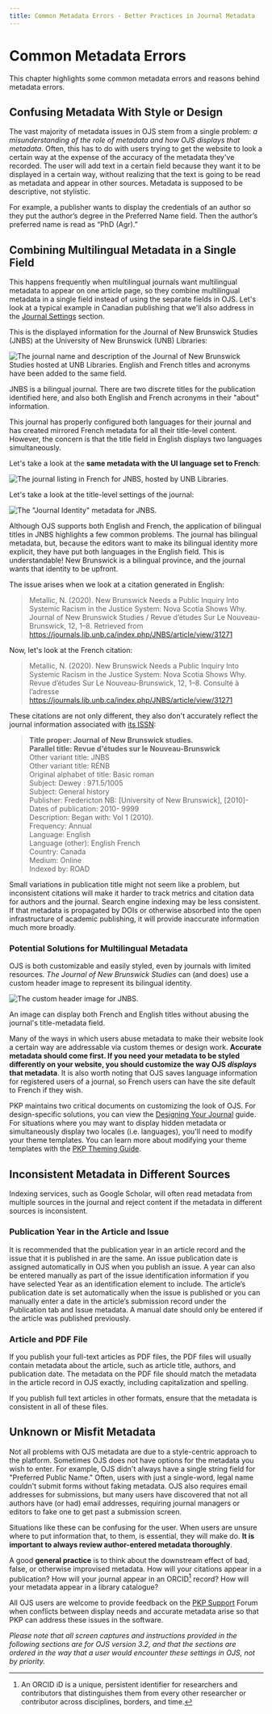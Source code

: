 ```yaml
---
title: Common Metadata Errors - Better Practices in Journal Metadata
---
```


# Common Metadata Errors

This chapter highlights some common metadata errors and reasons behind metadata errors.

## Confusing Metadata With Style or Design

The vast majority of metadata issues in OJS stem from a single problem: *a misunderstanding of the role of metadata and how OJS displays that metadata*. Often, this has to do with users trying to get the website to look a certain way at the expense of the accuracy of the metadata they've recorded. The user will add text in a certain field because they want it to be displayed in a certain way, without realizing that the text is going to be read as metadata and appear in other sources. Metadata is supposed to be descriptive, not stylistic.

For example, a publisher wants to display the credentials of an author so they put the author’s degree in the Preferred Name field. Then the author’s preferred name is read as “PhD (Agr).”

## Combining Multilingual Metadata in a Single Field

This happens frequently when multilingual journals want multilingual metadata to appear on one article page, so they combine multilingual metadata in a single field instead of using the separate fields in OJS. Let's look at a typical example in Canadian publishing that we'll also address in the [Journal Settings](./journal-metadata) section.

This is the displayed information for the Journal of New Brunswick Studies (JNBS) at the University of New Brunswick (UNB) Libraries:

![The journal name and description of the Journal of New Brunswick Studies hosted at UNB Libraries. English and French titles and acronyms have been added to the same field.](./assets/metadata-bilingualjournal.png)

JNBS is a bilingual journal. There are two discrete titles for the publication identified here, and also both English and French acronyms in their "about" information.

This journal has properly configured both languages for their journal and has created mirrored French metadata for all their title-level content. However, the concern is that the title field in English displays two languages simultaneously.

Let's take a look at the **same metadata with the UI language set to French**:

![The journal listing in French for JNBS, hosted by UNB Libraries.](./assets/metadata-bilingualjournal.png)

Let's take a look at the title-level settings of the journal:

![The "Journal Identity" metadata for JNBS.](./assets/metadata-titleleveljournalsettings.png)

Although OJS supports both English and French, the application of bilingual titles in JNBS highlights a few common problems. The journal has bilingual metadata, but, because the editors want to make its bilingual identity more explicit, they have put both languages in the English field. This is understandable! New Brunswick is a bilingual province, and the journal wants that identity to be upfront.

The issue arises when we look at a citation generated in English:

> Metallic, N. (2020). New Brunswick Needs a Public Inquiry Into Systemic Racism in the Justice System: Nova Scotia Shows Why. Journal of New Brunswick Studies / Revue d’études Sur Le Nouveau-Brunswick, 12, 1–8. Retrieved from https://journals.lib.unb.ca/index.php/JNBS/article/view/31271

Now, let's look at the French citation:

> Metallic, N. (2020). New Brunswick Needs a Public Inquiry Into Systemic Racism in the Justice System: Nova Scotia Shows Why. Revue d’études Sur Le Nouveau-Brunswick, 12, 1–8. Consulté à l’adresse https://journals.lib.unb.ca/index.php/JNBS/article/view/31271

These citations are not only different, they also don't accurately reflect the journal information associated with [its ISSN](https://portal.issn.org/resource/ISSN/2369-6591):

> **Title proper: Journal of New Brunswick studies.**<br> **Parallel title: Revue d'études sur le Nouveau-Brunswick**<br> Other variant title: JNBS<br> Other variant title: RÉNB<br> Original alphabet of title: Basic roman<br> Subject: Dewey : 971.5/1005<br> Subject: General history<br> Publisher: Fredericton NB: [University of New Brunswick], [2010]-<br> Dates of publication: 2010- 9999<br> Description: Began with: Vol 1 (2010).<br> Frequency: Annual<br> Language: English<br> Language (other): English French<br> Country: Canada<br> Medium: Online<br> Indexed by: ROAD

Small variations in publication title might not seem like a problem, but inconsistent citations will make it harder to track metrics and citation data for authors and the journal. Search engine indexing may be less consistent. If that metadata is propagated by DOIs or otherwise absorbed into the open infrastructure of academic publishing, it will provide inaccurate information much more broadly.

### Potential Solutions for Multilingual Metadata

OJS is both customizable and easily styled, even by journals with limited resources. *The Journal of New Brunswick Studies* can (and does) use a custom header image to represent its bilingual identity.

![The custom header image for JNBS.](./assets/metadata-bilingualtitleinheader.png)

An image can display both French and English titles without abusing the journal's title-metadata field.

Many of the ways in which users abuse metadata to make their website look a certain way are addressable via custom themes or design work. **Accurate metadata should come first. If you need your metadata to be styled differently on your website, you should customize the way OJS *displays* that metadata**. It is also worth noting that OJS saves language information for registered users of a journal, so French users can have the site default to French if they wish.

PKP maintains two critical documents on customizing the look of OJS. For design-specific solutions, you can view the [Designing Your Journal](/designing-your-journal/en/) guide. For situations where you may want to display hidden metadata or simultaneously display two locales (i.e. languages), you'll need to modify your theme templates. You can learn more about modifying your theme templates with the [PKP Theming Guide](/pkp-theming-guide/en/).

## Inconsistent Metadata in Different Sources

Indexing services, such as Google Scholar, will often read metadata from multiple sources in the journal and reject content if the metadata in different sources is inconsistent.

### Publication Year in the Article and Issue

It is recommended that the publication year in an article record and the issue that it is published in are the same. An issue publication date is assigned automatically in OJS when you publish an issue. A year can also be entered manually as part of the issue identification information if you have selected Year as an identification element to include. The article’s publication date is set automatically when the issue is published or you can manually enter a date in the article’s submission record under the Publication tab and Issue metadata. A manual date should only be entered if the article was published previously.

### Article and PDF File

If you publish your full-text articles as PDF files, the PDF files will usually contain metadata about the article, such as article title, authors, and publication date. The metadata on the PDF file should match the metadata in the article record in OJS exactly, including capitalization and spelling.

If you publish full text articles in other formats, ensure that the metadata is consistent in all of these files.

## Unknown or Misfit Metadata

Not all problems with OJS metadata are due to a style-centric approach to the platform. Sometimes OJS does not have options for the metadata you wish to enter. For example, OJS didn't always have a single string field for "Preferred Public Name." Often, users with just a single-word, legal name couldn't submit forms without faking metadata. OJS also requires email addresses for submissions, but many users have discovered that not all authors have (or had) email addresses, requiring journal managers or editors to fake one to get past a submission screen.

Situations like these can be confusing for the user. When users are unsure where to put information that, to them, is essential, they will make do. **It is important to always review author-entered metadata thoroughly**.

A good **general practice** is to think about the downstream effect of bad, false, or otherwise improvised metadata. How will your citations appear in a publication? How will your journal appear in an ORCID[^1] record? How will your metadata appear in a library catalogue?

All OJS users are welcome to provide feedback on the [PKP Support](https://forum.pkp.sfu.ca/) Forum when conflicts between display needs and accurate metadata arise so that PKP can address these issues in the software.

*Please note that all screen captures and instructions provided in the following sections are for OJS version 3.2, and that the sections are ordered in the way that a user would encounter these settings in OJS, not by priority.*

[^1]: An ORCID iD is a unique, persistent identifier for researchers and contributors that distinguishes them from every other researcher or contributor across disciplines, borders, and time.
